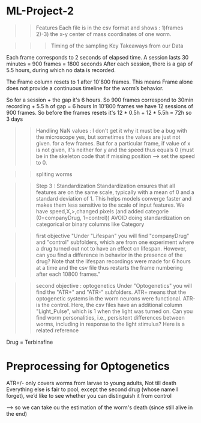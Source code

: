 # ML-Project-2

>>Features
Each file is in the csv format and shows : 
1)frames 
2)-3) the x-y center of mass coordinates of one worm.



>>> Timing of the sampling
Key Takeaways from our Data 

Each frame corresponds to 2 seconds of elapsed time.
A session lasts 30 minutes = 900 frames = 1800 seconds
After each session, there is a gap of 5.5 hours, during which no data is recorded.

The Frame column resets to 1 after 10'800 frames.
This means Frame alone does not provide a continuous timeline for the worm’s behavior.

So for a session + the gap it's 6 hours. So 900 frames correspond to 30min recording + 5.5 h of gap = 6 hours
In 10'800 frames we have 12 sessions of 900 frames. So before the frames resets it's 12 * 0.5h + 12 * 5.5h = 72h so 3 days


>> Handling NaN values :
I don't get it why it must be a bug with the microscope yes, but sometimes the values are just not given. for a few frames. But for a particular frame, if value of x is not given, it's neither for y and the speed thus equals 0 (must be in the skeleton code that if missing position --> set the speed to 0.

>> spliting worms

>>Step 3 : Standardization 
 Standardization ensures that all features are on the same scale, typically with a mean of 0 and a standard deviation of 1. This helps models converge faster and makes them less sensitive to the scale of input features. We have speed,X,>,changed pixels (and added categorie (0=companyDrug, 1=control))
 AVOID doing standardization on categorical or binary columns like Category

>> first objective
"Under "Lifespan" you will find "companyDrug" and "control" subfolders, which are from one experiment where a drug turned out not to have an effect on lifespan. However, can you find a difference in behavior in the presence of the drug? Note that the lifespan recordings were made for 6 hours at a time and the csv file thus restarts the frame numbering after each 10800 frames."

>> second objective : optogenetics
Under "Optogenetics" you will find the "ATR+" and "ATR-" subfolders. ATR+ means that the optogenetic systems in the worm neurons were functional. ATR- is the control. Here, the csv files have an additional column "Light_Pulse", which is 1 when the light was turned on. Can you find worm personalities, i.e., persistent differences between worms, including in response to the light stimulus? Here is a related reference

Drug = Terbinafine


# Preprocessing for Optogenetics
ATR+/- only covers worms from larvae to young adults, Not till death
Everything else is fair to pool, except the second drug (whose name I forget), we’d like to see whether you can distinguish it from control

--> so we can take ou the estimation of the worm's death (since still alive in the end)
